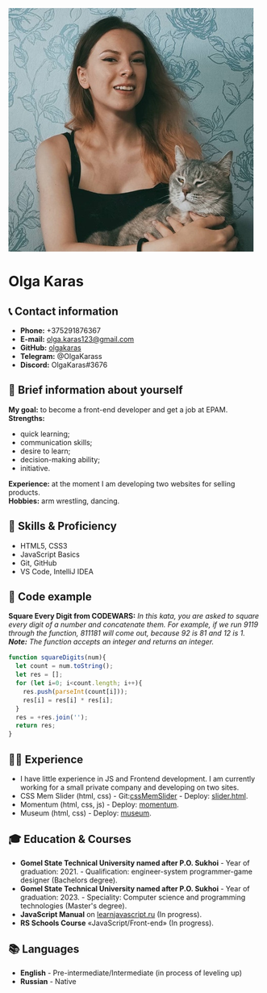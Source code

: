 ![Olga Karas](assets/photo.jpg)

# Olga Karas

## 📞 Contact information

* __Phone:__ +375291876367  
* __E-mail:__ olga.karas123@gmail.com
* __GitHub:__ [olgakaras](https://github.com/olgakaras)
* __Telegram:__ @OlgaKarass
* __Discord:__ OlgaKaras#3676

## 📝 Brief information about yourself

__My goal:__ to become a front-end developer and get a job at EPAM.  
__Strengths:__ 
* quick learning;
* communication skills;
* desire to learn;
* decision-making ability; 
* initiative.

__Experience:__ at the moment I am developing two websites for selling products.  
__Hobbies:__ arm wrestling, dancing.

## 🧩 Skills & Proficiency

* HTML5, CSS3
* JavaScript Basics
* Git, GitHub
* VS Code, IntelliJ IDEA

## 💾 Code example

__Square Every Digit from CODEWARS:__ <i>In this kata, you are asked to square every digit of a number and concatenate them. For example, if we run 9119 through the function, 811181 will come out, because 92 is 81 and 12 is 1.  
__Note:__ The function accepts an integer and returns an integer.</i>

```javascript
function squareDigits(num){
  let count = num.toString();
  let res = [];
  for (let i=0; i<count.length; i++){
    res.push(parseInt(count[i]));
    res[i] = res[i] * res[i];
  }
  res = +res.join('');
  return res;
}
```

## 👨‍💻 Experience

* I have little experience in JS and Frontend development. I am currently working for a small private company and developing on two sites.
* CSS Mem Slider (html, css) - Git:[cssMemSlider](https://github.com/olgakaras/cssMemSlider) - Deploy: [slider.html](https://olgakaras.github.io/cssMemSlider/cssMemSlider/slider.html).
* Momentum (html, css, js) - Deploy: [momentum](https://rolling-scopes-school.github.io/olgakaras-JSFE2021Q3/momentum/).
* Museum (html, css) - Deploy: [museum](https://rolling-scopes-school.github.io/olgakaras-JSFE2021Q3/museum/).

## 🎓 Education & Courses

* __Gomel State Technical University named after P.O. Sukhoi__ - Year of graduation: 2021. - Qualification: engineer-system programmer-game designer (Bachelors degree).
* __Gomel State Technical University named after P.O. Sukhoi__ - Year of graduation: 2023. - Speciality: Computer science and programming technologies (Master's degree).
* __JavaScript Manual__ on [learnjavascript.ru](https://learn.javascript.ru/) (In progress).
* __RS Schools Course__ «JavaScript/Front-end» (In progress).

## 📚 Languages

* __English__ - Pre-intermediate/Intermediate (in process of leveling up)
* __Russian__ - Native
